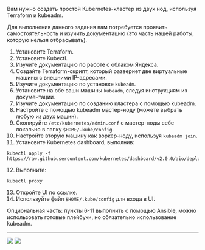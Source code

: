 Вам нужно создать простой Kubernetes-кластер из двух нод, используя Terraform и kubeadm.

Для выполнения данного задания вам потребуется проявить самостоятельность и изучить документацию (это часть нашей работы, которую нельзя отбрасывать).

1. Установите Terraform.
2. Установите Kubectl.
3. Изучите документацию по работе с облаком Яндекса.
4. Создайте Terraform-скрипт, который развернет две виртуальные машины с внешними IP-адресами.
5. Изучите документацию по установке `kubeadm`.
6. Установите на обе ваши машины `kubeadm`, следуя инструкциям из документации.
7. Изучите документацию по созданию кластера с помощью kubeadm.
8. Настройте с помощью kubeadm мастер-ноду (можете выбрать любую из двух машин).
9. Скопируйте `/etc/kubernetes/admin.conf` с мастер-ноды себе локально в папку `$HOME/.kube/config`.
10. Настройте вторую машину как воркер-ноду, используя `kubeadm join`.
11. Установите Kubernetes dashboard, выполнив:
``` 
kubectl apply -f https://raw.githubusercontent.com/kubernetes/dashboard/v2.0.0/aio/deploy/recommended.yaml 
```
12. Выполните:
```
kubectl proxy
```
13. Откройте UI по ссылке.
14. Используйте файл `$HOME/.kube/config` для входа в UI.


Опциональная часть: пункты 6-11 выполнить с помощью Ansible, можно использовать готовые плейбуки, но обязательно использование kubeadm.

---

![](https://github.com/AleXDev25/sf-devops/tree/master/B7.4/k8s-dashboard.jpg)
![](https://github.com/AleXDev25/sf-devops/tree/master/B7.4/k8s-dashboard-about.jpg)
